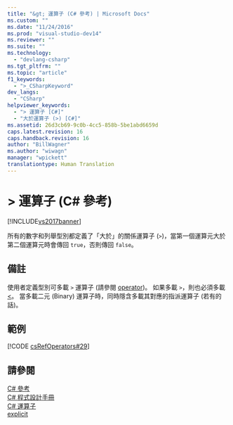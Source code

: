```yaml
---
title: "&gt; 運算子 (C# 參考) | Microsoft Docs"
ms.custom: ""
ms.date: "11/24/2016"
ms.prod: "visual-studio-dev14"
ms.reviewer: ""
ms.suite: ""
ms.technology: 
  - "devlang-csharp"
ms.tgt_pltfrm: ""
ms.topic: "article"
f1_keywords: 
  - ">_CSharpKeyword"
dev_langs: 
  - "CSharp"
helpviewer_keywords: 
  - "> 運算子 [C#]"
  - "大於運算子 (>) [C#]"
ms.assetid: 26d3cb69-9c0b-4cc5-858b-5be1abd6659d
caps.latest.revision: 16
caps.handback.revision: 16
author: "BillWagner"
ms.author: "wiwagn"
manager: "wpickett"
translationtype: Human Translation
---
```

# &gt; 運算子 (C# 參考)
[!INCLUDE[vs2017banner](../../../csharp/includes/vs2017banner.md)]

所有的數字和列舉型別都定義了「大於」的關係運算子 \(`>`\)，當第一個運算元大於第二個運算元時會傳回 `true`，否則傳回 `false`。  
  
## 備註  
 使用者定義型別可多載 `>` 運算子 \(請參閱 [operator](../../../csharp/language-reference/keywords/operator.md)\)。  如果多載 `>`，則也必須多載 [\<](../../../csharp/language-reference/operators/less-than-operator.md)。  當多載二元 \(Binary\) 運算子時，同時隱含多載其對應的指派運算子 \(若有的話\)。  
  
## 範例  
 [!CODE [csRefOperators#29](../CodeSnippet/VS_Snippets_VBCSharp/csrefOperators#29)]  
  
## 請參閱  
 [C\# 參考](../../../csharp/language-reference/index.md)   
 [C\# 程式設計手冊](../../../csharp/programming-guide/index.md)   
 [C\# 運算子](../../../csharp/language-reference/operators/index.md)   
 [explicit](../../../csharp/language-reference/keywords/explicit.md)